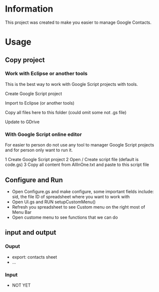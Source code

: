# Information
This project was created to make you easier to manage Google Contacts.


# Usage
## Copy project
### Work with Eclipse or another tools
This is the best way to work with Google Script projects with tools.

Create Google Script project

Import to Eclipse (or another tools)

Copy all files here to this folder (could omit some not .gs file)

Update to GDrive

### With Google Script online editor
For easier to person do not use any tool to manager Google Script projects and for person only want to run it.

1 Create Google Script project
2 Open / Create script file (default is code.gs)
3 Copy all content from AllInOne.txt and paste to this script file 

## Configure and Run
* Open Configure.gs and make configure, some important fields include: sid, the file ID of spreadsheet where you want to work with
* Open UI.gs and RUN setupCustomMenu()
* Refresh you spreadsheet to see Custom menu on the right most of Menu Bar
* Open custome menu to see functions that we can do

## input and output

### Ouput
* export: contacts sheet
* ...

### Input 
* NOT YET

